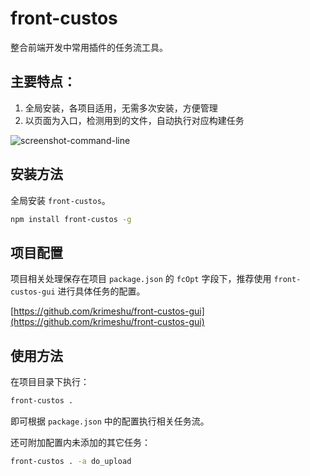 # front-custos

整合前端开发中常用插件的任务流工具。

## 主要特点：

1. 全局安装，各项目适用，无需多次安装，方便管理
2. 以页面为入口，检测用到的文件，自动执行对应构建任务

![screenshot-command-line](https://github.com/krimeshu/front-custos/raw/master/screenshot-command-line.png)

## 安装方法

全局安装 `front-custos`。

```bash
npm install front-custos -g
```

## 项目配置

项目相关处理保存在项目 `package.json` 的 `fcOpt` 字段下，推荐使用 `front-custos-gui` 进行具体任务的配置。

[https://github.com/krimeshu/front-custos-gui](https://github.com/krimeshu/front-custos-gui)

## 使用方法

在项目目录下执行：

```bash
front-custos .
```

即可根据 `package.json` 中的配置执行相关任务流。

还可附加配置内未添加的其它任务：

```bash
front-custos . -a do_upload
```
